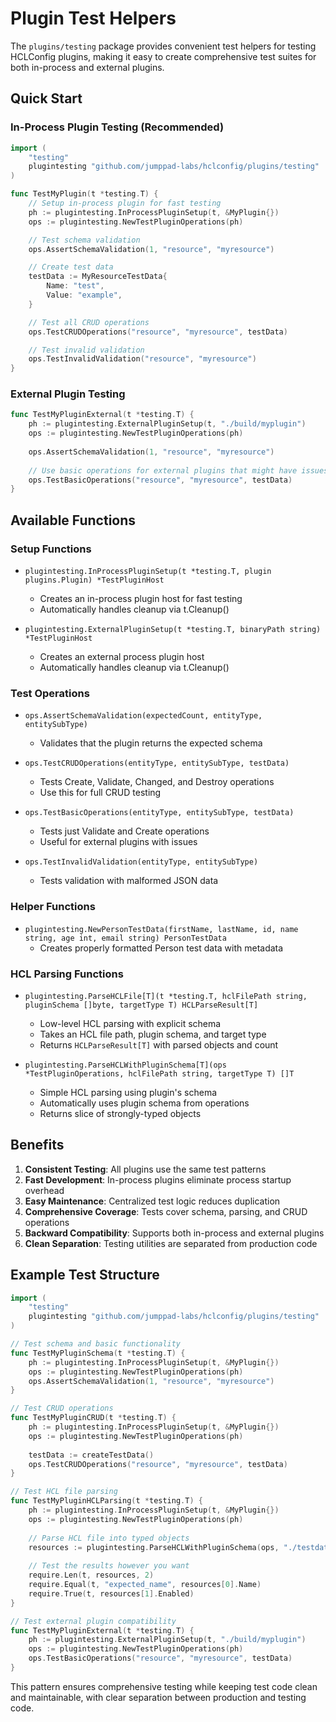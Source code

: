 # Plugin Test Helpers

The `plugins/testing` package provides convenient test helpers for testing HCLConfig plugins, making it easy to create comprehensive test suites for both in-process and external plugins.

## Quick Start

### In-Process Plugin Testing (Recommended)

```go
import (
    "testing"
    plugintesting "github.com/jumppad-labs/hclconfig/plugins/testing"
)

func TestMyPlugin(t *testing.T) {
    // Setup in-process plugin for fast testing
    ph := plugintesting.InProcessPluginSetup(t, &MyPlugin{})
    ops := plugintesting.NewTestPluginOperations(ph)

    // Test schema validation
    ops.AssertSchemaValidation(1, "resource", "myresource")

    // Create test data
    testData := MyResourceTestData{
        Name: "test",
        Value: "example",
    }

    // Test all CRUD operations
    ops.TestCRUDOperations("resource", "myresource", testData)

    // Test invalid validation
    ops.TestInvalidValidation("resource", "myresource")
}
```

### External Plugin Testing

```go
func TestMyPluginExternal(t *testing.T) {
    ph := plugintesting.ExternalPluginSetup(t, "./build/myplugin")
    ops := plugintesting.NewTestPluginOperations(ph)
    
    ops.AssertSchemaValidation(1, "resource", "myresource")
    
    // Use basic operations for external plugins that might have issues
    ops.TestBasicOperations("resource", "myresource", testData)
}
```

## Available Functions

### Setup Functions

- `plugintesting.InProcessPluginSetup(t *testing.T, plugin plugins.Plugin) *TestPluginHost`
  - Creates an in-process plugin host for fast testing
  - Automatically handles cleanup via t.Cleanup()

- `plugintesting.ExternalPluginSetup(t *testing.T, binaryPath string) *TestPluginHost`
  - Creates an external process plugin host
  - Automatically handles cleanup via t.Cleanup()

### Test Operations

- `ops.AssertSchemaValidation(expectedCount, entityType, entitySubType)`
  - Validates that the plugin returns the expected schema

- `ops.TestCRUDOperations(entityType, entitySubType, testData)`
  - Tests Create, Validate, Changed, and Destroy operations
  - Use this for full CRUD testing

- `ops.TestBasicOperations(entityType, entitySubType, testData)`
  - Tests just Validate and Create operations
  - Useful for external plugins with issues

- `ops.TestInvalidValidation(entityType, entitySubType)`
  - Tests validation with malformed JSON data

### Helper Functions

- `plugintesting.NewPersonTestData(firstName, lastName, id, name string, age int, email string) PersonTestData`
  - Creates properly formatted Person test data with metadata

### HCL Parsing Functions

- `plugintesting.ParseHCLFile[T](t *testing.T, hclFilePath string, pluginSchema []byte, targetType T) HCLParseResult[T]`
  - Low-level HCL parsing with explicit schema
  - Takes an HCL file path, plugin schema, and target type
  - Returns `HCLParseResult[T]` with parsed objects and count

- `plugintesting.ParseHCLWithPluginSchema[T](ops *TestPluginOperations, hclFilePath string, targetType T) []T`
  - Simple HCL parsing using plugin's schema
  - Automatically uses plugin schema from operations
  - Returns slice of strongly-typed objects

## Benefits

1. **Consistent Testing**: All plugins use the same test patterns
2. **Fast Development**: In-process plugins eliminate process startup overhead
3. **Easy Maintenance**: Centralized test logic reduces duplication
4. **Comprehensive Coverage**: Tests cover schema, parsing, and CRUD operations
5. **Backward Compatibility**: Supports both in-process and external plugins
6. **Clean Separation**: Testing utilities are separated from production code

## Example Test Structure

```go
import (
    "testing"
    plugintesting "github.com/jumppad-labs/hclconfig/plugins/testing"
)

// Test schema and basic functionality
func TestMyPluginSchema(t *testing.T) {
    ph := plugintesting.InProcessPluginSetup(t, &MyPlugin{})
    ops := plugintesting.NewTestPluginOperations(ph)
    ops.AssertSchemaValidation(1, "resource", "myresource")
}

// Test CRUD operations
func TestMyPluginCRUD(t *testing.T) {
    ph := plugintesting.InProcessPluginSetup(t, &MyPlugin{})
    ops := plugintesting.NewTestPluginOperations(ph)
    
    testData := createTestData()
    ops.TestCRUDOperations("resource", "myresource", testData)
}

// Test HCL file parsing
func TestMyPluginHCLParsing(t *testing.T) {
    ph := plugintesting.InProcessPluginSetup(t, &MyPlugin{})
    ops := plugintesting.NewTestPluginOperations(ph)
    
    // Parse HCL file into typed objects
    resources := plugintesting.ParseHCLWithPluginSchema(ops, "./testdata/myresource.hcl", MyResource{})
    
    // Test the results however you want
    require.Len(t, resources, 2)
    require.Equal(t, "expected_name", resources[0].Name)
    require.True(t, resources[1].Enabled)
}

// Test external plugin compatibility
func TestMyPluginExternal(t *testing.T) {
    ph := plugintesting.ExternalPluginSetup(t, "./build/myplugin")
    ops := plugintesting.NewTestPluginOperations(ph)
    ops.TestBasicOperations("resource", "myresource", testData)
}
```

This pattern ensures comprehensive testing while keeping test code clean and maintainable, with clear separation between production and testing code.
